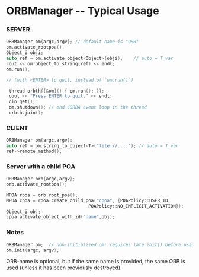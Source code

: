# ORBManager -- Typical Usage

### SERVER

```c++
ORBManager om{argc,argv}; // default name is "ORB"
om.activate_rootpoa();
Object_i obji;
auto ref = om.activate_object<Object>(obji);	// auto = T_var
cout << om.object_to_string(ref) << endl;
om.run();

// (with <ENTER> to quit, instead of `om.run()`)

 thread orbth{[&om]() { om.run(); }};
 cout << "Press ENTER to quit." << endl;
 cin.get();
 om.shutdown();	// end CORBA event loop in the thread
 orbth.join();
```
### CLIENT

```c++
ORBManager om{argc,argv};
auto ref = om.string_to_object<T>("file://...."); // auto = T_var
ref->remote_method();
```

### Server with a child POA

```c++
ORBManager orb{argc,argv};
orb.activate_rootpoa();

MPOA rpoa = orb.root_poa();
MPOA cpoa = rpoa.create_child_poa("cpoa", {POAPolicy::USER_ID,
                               POAPolicy::NO_IMPLICIT_ACTIVATION});
Object_i obj;
cpoa.activate_object_with_id("name",obj);
```



### Notes

```c++
ORBManager om;	// non-initialized om: requires late init() before usage
om.init(argc, argv);
```

ORB-name is optional, but if the same name is provided, the same ORB is used (unless it has been previously destroyed).
